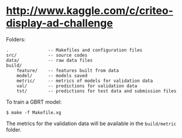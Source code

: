 http://www.kaggle.com/c/criteo-display-ad-challenge
=========

Folders:

    .               -- Makefiles and configuration files
    src/            -- source codes
    data/           -- raw data files
    build/
        feature/    -- features built from data
        model/      -- models saved
        metric/     -- metrics of models for validation data
        val/        -- predictions for validation data
        tst/        -- predictions for test data and submission files

To train a GBRT model:

    $ make -f Makefile.xg

The metrics for the validation data will be available in the `build/metric` folder.

